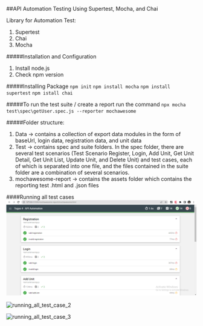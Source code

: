 ##API Automation Testing Using Supertest, Mocha, and Chai

Library for Automation Test:
1. Supertest
2. Chai
3. Mocha


#####Installation and Configuration
1. Install node.js
2. Check npm version

#####Installing Package
`npm init`
`npm install mocha`
`npm install supertest`
`npm istall chai`

#####To run the test suite / create a report run the command
`npx mocha test\spec\getUser.spec.js --reporter mochawesome`

#####Folder structure:
1. Data -> contains a collection of export data modules in the form of baseUrl, login data, registration data, and unit data
2. Test -> contains spec and suite folders. In the spec folder, there are several test scenarios (Test Scenario Register, Login, Add Unit, Get Unit Detail, Get Unit List, Update Unit, and Delete Unit) and test cases, each of which is separated into one file, and the files contained in the suite folder are a combination of several scenarios.
3. mochawesome-report -> contains the assets folder which contains the reporting test .html and .json files

####Running all test cases
![Alt text](image.png)

![running_all_test_case_2](https://github.com/theresiarumbo08/Tugas-API-Automation/assets/62734518/bae9ff35-29c0-434b-954a-b6fa84aeeb7a)

![running_all_test_case_3](https://github.com/theresiarumbo08/Tugas-API-Automation/assets/62734518/571eab8c-7bf1-49b7-9616-de167f90e276)
